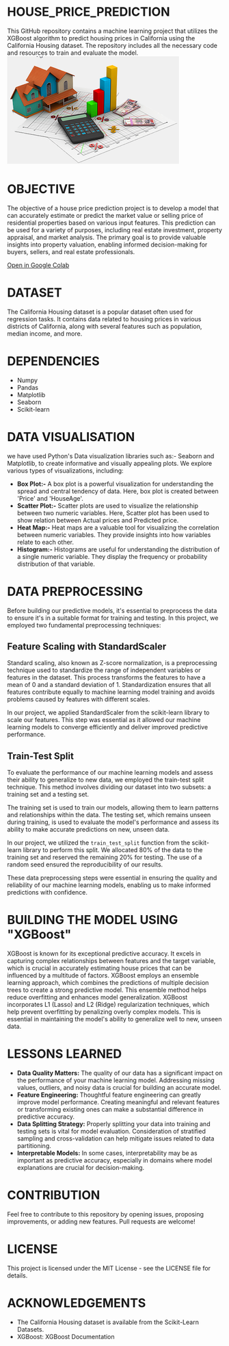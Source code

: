 # HOUSE_PRICE_PREDICTION

This GitHub repository contains a machine learning project that utilizes the XGBoost algorithm to predict housing prices in California using the California Housing dataset. The repository includes all the necessary code and resources to train and evaluate the model.
![HOUSE_PRICE](house.png)

# OBJECTIVE
The objective of a house price prediction project is to develop a model that can accurately estimate or predict the market value or selling price of residential properties based on various input features. This prediction can be used for a variety of purposes, including real estate investment, property appraisal, and market analysis. The primary goal is to provide valuable insights into property valuation, enabling informed decision-making for buyers, sellers, and real estate professionals.

[Open in Google Colab](https://colab.research.google.com/drive/1vOWM59iAa5UW9FpPasvjIckijM0tjIP7?usp=sharing)

# DATASET
The California Housing dataset is a popular dataset often used for regression tasks. It contains data related to housing prices in various districts of California, along with several features such as population, median income, and more.

# DEPENDENCIES
* Numpy
* Pandas
* Matplotlib
* Seaborn
* Scikit-learn

# DATA VISUALISATION
we have used Python's Data visualization libraries such as:- Seaborn and Matplotlib, to create informative and visually appealing plots. We explore various types of visualizations, including:
* **Box Plot:-** A box plot is a powerful visualization for understanding the spread and central tendency of data. Here, box plot is created between 'Price' and 'HouseAge'.
* **Scatter Plot:-** Scatter plots are used to visualize the relationship between two numeric variables. Here, Scatter plot has been used to show relation between Actual prices and Predicted price.
* **Heat Map:-** Heat maps are a valuable tool for visualizing the correlation between numeric variables. They provide insights into how variables relate to each other.
* **Histogram:-** Histograms are useful for understanding the distribution of a single numeric variable. They display the frequency or probability distribution of that variable.

# DATA PREPROCESSING

Before building our predictive models, it's essential to preprocess the data to ensure it's in a suitable format for training and testing. In this project, we employed two fundamental preprocessing techniques:

## Feature Scaling with StandardScaler

Standard scaling, also known as Z-score normalization, is a preprocessing technique used to standardize the range of independent variables or features in the dataset. This process transforms the features to have a mean of 0 and a standard deviation of 1. Standardization ensures that all features contribute equally to machine learning model training and avoids problems caused by features with different scales.

In our project, we applied StandardScaler from the scikit-learn library to scale our features. This step was essential as it allowed our machine learning models to converge efficiently and deliver improved predictive performance.

## Train-Test Split

To evaluate the performance of our machine learning models and assess their ability to generalize to new data, we employed the train-test split technique. This method involves dividing our dataset into two subsets: a training set and a testing set.

The training set is used to train our models, allowing them to learn patterns and relationships within the data. The testing set, which remains unseen during training, is used to evaluate the model's performance and assess its ability to make accurate predictions on new, unseen data.

In our project, we utilized the `train_test_split` function from the scikit-learn library to perform this split. We allocated 80% of the data to the training set and reserved the remaining 20% for testing. The use of a random seed ensured the reproducibility of our results.

These data preprocessing steps were essential in ensuring the quality and reliability of our machine learning models, enabling us to make informed predictions with confidence.

# BUILDING THE MODEL USING "XGBoost"
XGBoost is known for its exceptional predictive accuracy. It excels in capturing complex relationships between features and the target variable, which is crucial in accurately estimating house prices that can be influenced by a multitude of factors. XGBoost employs an ensemble learning approach, which combines the predictions of multiple decision trees to create a strong predictive model. This ensemble method helps reduce overfitting and enhances model generalization. XGBoost incorporates L1 (Lasso) and L2 (Ridge) regularization techniques, which help prevent overfitting by penalizing overly complex models. This is essential in maintaining the model's ability to generalize well to new, unseen data.

# LESSONS LEARNED
* **Data Quality Matters:** The quality of our data has a significant impact on the performance of your machine learning model. Addressing missing values, outliers, and noisy data is crucial for building an accurate model.
* **Feature Engineering:** Thoughtful feature engineering can greatly improve model performance. Creating meaningful and relevant features or transforming existing ones can make a substantial difference in predictive accuracy.
* **Data Splitting Strategy:** Properly splitting your data into training and testing sets is vital for model evaluation. Consideration of stratified sampling and cross-validation can help mitigate issues related to data partitioning.
* **Interpretable Models:** In some cases, interpretability may be as important as predictive accuracy, especially in domains where model explanations are crucial for decision-making.

# CONTRIBUTION
Feel free to contribute to this repository by opening issues, proposing improvements, or adding new features. Pull requests are welcome!

# LICENSE
This project is licensed under the MIT License - see the LICENSE file for details.

# ACKNOWLEDGEMENTS
* The California Housing dataset is available from the Scikit-Learn Datasets.
* XGBoost: XGBoost Documentation




























